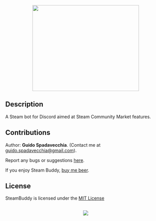 <p align="center">
  <img src="https://github.com/guidospadavecchia/SteamBuddy/blob/master/resources/images/sb-logo-title.png" width="334px" height="270px">
</p>

## Description
A Steam bot for Discord aimed at Steam Community Market features.

## Contributions
Author: <b>Guido Spadavecchia</b>. (Contact me at guido.spadavecchia@gmail.com).  

Report any bugs or suggestions [here](https://github.com/guidospadavecchia/SteamBuddy/issues).

If you enjoy Steam Buddy, [buy me beer](https://paypal.me/guidospadavecchia).

## License
SteamBuddy is licensed under the [MIT License](https://github.com/guidospadavecchia/SteamBuddy/blob/master/LICENSE)

## 
<p align="center">
  <img src="http://ForTheBadge.com/images/badges/built-with-love.svg">
</p>
